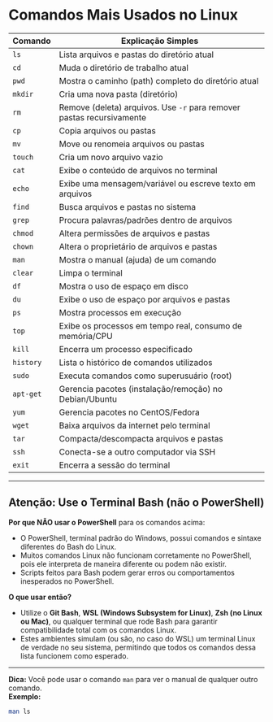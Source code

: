 # Comandos Mais Usados no Linux

| Comando        | Explicação Simples                                                  |
| -------------- | ------------------------------------------------------------------- |
| `ls`           | Lista arquivos e pastas do diretório atual                          |
| `cd`           | Muda o diretório de trabalho atual                                  |
| `pwd`          | Mostra o caminho (path) completo do diretório atual                 |
| `mkdir`        | Cria uma nova pasta (diretório)                                     |
| `rm`           | Remove (deleta) arquivos. Use `-r` para remover pastas recursivamente|
| `cp`           | Copia arquivos ou pastas                                            |
| `mv`           | Move ou renomeia arquivos ou pastas                                 |
| `touch`        | Cria um novo arquivo vazio                                          |
| `cat`          | Exibe o conteúdo de arquivos no terminal                            |
| `echo`         | Exibe uma mensagem/variável ou escreve texto em arquivos            |
| `find`         | Busca arquivos e pastas no sistema                                  |
| `grep`         | Procura palavras/padrões dentro de arquivos                         |
| `chmod`        | Altera permissões de arquivos e pastas                              |
| `chown`        | Altera o proprietário de arquivos e pastas                          |
| `man`          | Mostra o manual (ajuda) de um comando                              |
| `clear`        | Limpa o terminal                                                    |
| `df`           | Mostra o uso de espaço em disco                                     |
| `du`           | Exibe o uso de espaço por arquivos e pastas                         |
| `ps`           | Mostra processos em execução                                        |
| `top`          | Exibe os processos em tempo real, consumo de memória/CPU            |
| `kill`         | Encerra um processo especificado                                    |
| `history`      | Lista o histórico de comandos utilizados                            |
| `sudo`         | Executa comandos como superusuário (root)                           |
| `apt-get`      | Gerencia pacotes (instalação/remoção) no Debian/Ubuntu              |
| `yum`          | Gerencia pacotes no CentOS/Fedora                                   |
| `wget`         | Baixa arquivos da internet pelo terminal                            |
| `tar`          | Compacta/descompacta arquivos e pastas                              |
| `ssh`          | Conecta-se a outro computador via SSH                               |
| `exit`         | Encerra a sessão do terminal                                        |

---

## Atenção: Use o Terminal Bash (não o PowerShell)

**Por que NÃO usar o PowerShell** para os comandos acima:

- O PowerShell, terminal padrão do Windows, possui comandos e sintaxe diferentes do Bash do Linux.
- Muitos comandos Linux não funcionam corretamente no PowerShell, pois ele interpreta de maneira diferente ou podem não existir.
- Scripts feitos para Bash podem gerar erros ou comportamentos inesperados no PowerShell.

**O que usar então?**

- Utilize o **Git Bash**, **WSL (Windows Subsystem for Linux)**, **Zsh (no Linux ou Mac)**, ou qualquer terminal que rode Bash para garantir compatibilidade total com os comandos Linux.
- Estes ambientes simulam (ou são, no caso do WSL) um terminal Linux de verdade no seu sistema, permitindo que todos os comandos dessa lista funcionem como esperado.

---

**Dica:**  Você pode usar o comando `man` para ver o manual de qualquer outro comando.  
**Exemplo:**

```bash
man ls